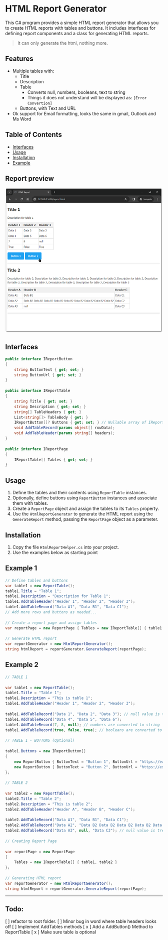 ﻿# HTML Report Generator

This C# program provides a simple HTML report generator that allows you to create HTML reports with tables and buttons. It includes interfaces for defining report components and a class for generating HTML reports.

> It can only generate the html, nothing more.

## Features
- Multiple tables with:
  - Title
  - Description
  - Table
    - Converts null, numbers, booleans, text to string
    - Things it does not understand will be displayed as: `[Error Convertion]`
  - Buttons, with Text and URL
- Ok support for Email formatting, looks the same in gmail, Outlook and Ms Word

## Table of Contents

- [Interfaces](#interfaces)
- [Usage](#usage)
- [Installation](#install)
- [Example](#example)

## Report preview

![screenshot](Readme-screenshot.png)

## Interfaces <a name="interfaces"></a>

```csharp
public interface IReportButton
{
    string ButtonText { get; set; }
    string ButtonUrl { get; set; }
}

public interface IReportTable
{
    string Title { get; set; }
    string Description { get; set; }
    string[] TableHeaders { get; }
    List<string[]> TableBody { get; }
    IReportButton[]? Buttons { get; set; } // Nullable array of IReportButton
    void AddTableRecord(params object[] rowData);
    void AddTableHeader(params string[] headers);
}

public interface IReportPage
{
    IReportTable[] Tables { get; set; }
}
```

## Usage <a name="usage"></a>

1. Define the tables and their contents using `ReportTable` instances.
2. Optionally, define buttons using `ReportButton` instances and associate them with tables.
3. Create a `ReportPage` object and assign the tables to its `Tables` property.
4. Use the `HtmlReportGenerator` to generate the HTML report using the `GenerateReport` method, passing the `ReportPage` object as a parameter.

## Installation <a name="install"></a>
1. Copy the file `HtmlReportHelper.cs` into your project.
2. Use the examples below as starting point

## Example 1<a name="example"></a>

```csharp
// Define tables and buttons
var table1 = new ReportTable();
table1.Title = "Table 1";
table1.Description = "Description for Table 1";
table1.AddTableHeader("Header 1", "Header 2", "Header 3");
table1.AddTableRecord("Data A1", "Data B1", "Data C1");
// Add more rows and buttons as needed...

// Create a report page and assign tables
var reportPage = new ReportPage { Tables = new IReportTable[] { table1 /*, other tables...*/ } };

// Generate HTML report
var reportGenerator = new HtmlReportGenerator();
string htmlReport = reportGenerator.GenerateReport(reportPage);
```

## Example 2

```csharp
// TABLE 1

var table1 = new ReportTable();
table1.Title = "Table 1";
table1.Description = "This is table 1";
table1.AddTableHeader("Header 1", "Header 2", "Header 3");

table1.AddTableRecord("Data 1", "Data 2", "Data 3"); // null value is treated as empty string
table1.AddTableRecord("Data 4", "Data 5", "Data 6");
table1.AddTableRecord(7, 8, null); // numbers are converted to string
table1.AddTableRecord(true, false, true); // booleans are converted to string

// TABLE 1 - BUTTONS (Optional)

table1.Buttons = new IReportButton[]
{
    new ReportButton { ButtonText = "Button 1", ButtonUrl = "https://example.com/button1" },
    new ReportButton { ButtonText = "Button 2", ButtonUrl = "https://example.com/button2" }
};

// TABLE 2

var table2 = new ReportTable();
table2.Title = "Table 2";
table2.Description = "This is table 2";
table2.AddTableHeader("Header A", "Header B", "Header C");

table2.AddTableRecord("Data A1", "Data B1", "Data C1");
table2.AddTableRecord("Data A2", "Data B2 Data B2 Data B2 Data B2 Data B2 Data B2 Data B2 Data B2 Data B2 ", "Data C2");
table2.AddTableRecord("Data A3", null, "Data C3"); // null value is treated as empty string

// Creating Report Page

var reportPage = new ReportPage
{
    Tables = new IReportTable[] { table1, table2 }
};

// Generating HTML report
var reportGenerator = new HtmlReportGenerator();
string htmlReport = reportGenerator.GenerateReport(reportPage);
```

---

## Todo:
[  ] refactor to root folder.
[  ] Minor bug in word where table headers looks off
[  ] Implement AddTables methods
[ x ] Add a AddButton() Method to ReportTable
[ x ] Make sure table is optional